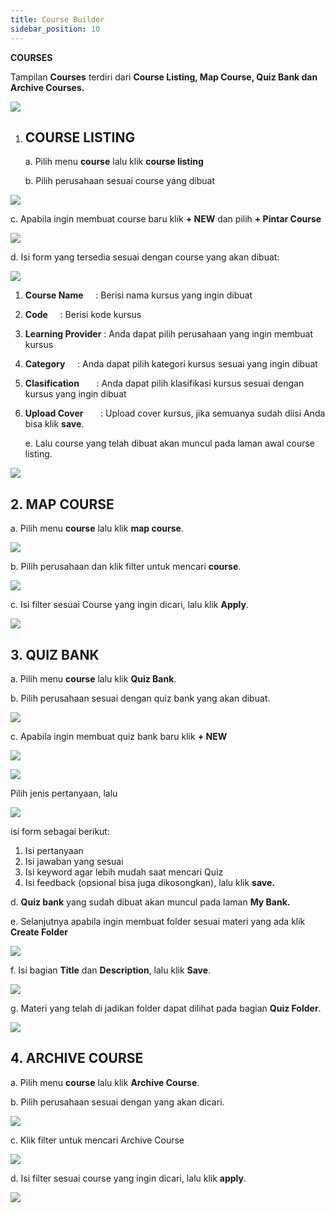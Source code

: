 ```yaml
---
title: Course Builder
sidebar_position: 10
---
```

**COURSES**

Tampilan **Courses** terdiri dari **Course Listing, Map Course, Quiz Bank dan Archive Courses.**

![](/img/enterprise-admin-course-1.png)

1. ## **COURSE LISTING**

   a. Pilih menu **course** lalu klik **course listing**

   b. Pilih perusahaan sesuai course yang dibuat

![](/img/enterprise-admin-course-2.png)

   c. Apabila ingin membuat course baru klik **+ NEW** dan pilih **+ Pintar Course**

![](/img/enterprise-admin-course-3.png)

   d. Isi form yang tersedia sesuai dengan course yang akan dibuat:

![](/img/enterprise-admin-course-4.png)

1. **Course Name**	        : Berisi nama kursus yang ingin dibuat
2. **Code**		        : Berisi kode kursus
3. **Learning Provider** : Anda dapat pilih perusahaan yang ingin membuat kursus
4. **Category**	       : Anda dapat pilih kategori kursus sesuai yang ingin dibuat
5. **Clasification**	       : Anda dapat pilih klasifikasi kursus sesuai dengan kursus yang ingin dibuat
6. **Upload Cover**	       : Upload cover kursus, jika semuanya sudah diisi Anda bisa klik **save**.

   e. Lalu course yang telah dibuat akan muncul pada laman awal course listing.

![](/img/enterprise-admin-course-5.png)

## **2. MAP COURSE**

   a. Pilih menu **course** lalu klik **map course**.

![](/img/enterprise-admin-course-6.png)

   b. Pilih perusahaan dan klik filter untuk mencari **course**.

![](/img/enterprise-admin-course-6.1.png)

   c. Isi filter sesuai Course yang ingin dicari, lalu klik **Apply**.

![](/img/enterprise-admin-course-7.png)

## **3. QUIZ BANK**

   a. Pilih menu **course** lalu klik **Quiz Bank**.

   b. Pilih perusahaan sesuai dengan quiz bank yang akan dibuat.

![](/img/enterprise-admin-course-8.png)

   c. Apabila ingin membuat quiz bank baru klik **+ NEW**

![](/img/enterprise-admin-course-9.png)

![](/img/enterprise-admin-course-10.png)

Pilih jenis pertanyaan, lalu

![](/img/enterprise-admin-course-11.png)

isi form sebagai berikut:

1. Isi pertanyaan
2. Isi jawaban yang sesuai
3. Isi keyword agar lebih mudah saat mencari Quiz
4. Isi feedback (opsional bisa juga dikosongkan), lalu klik **save.**

d. **Quiz bank** yang sudah dibuat akan muncul pada laman **My Bank.**

   e. Selanjutnya apabila ingin membuat folder sesuai materi yang ada klik **Create Folder**

![](/img/enterprise-admin-course-18.png)

   f. Isi bagian **Title** dan **Description**, lalu klik **Save**.

![](/img/enterprise-admin-course-13.png)

   g. Materi yang telah di jadikan folder dapat dilihat pada bagian **Quiz Folder**.

![](/img/enterprise-admin-course-14.png)

## **4. ARCHIVE COURSE**

   a. Pilih menu **course** lalu klik **Archive Course**.

   b. Pilih perusahaan sesuai dengan yang akan dicari.

![](/img/enterprise-admin-course-15.png)

   c. Klik filter untuk mencari Archive Course

![](/img/enterprise-admin-course-16.png)

   d. Isi filter sesuai course yang ingin dicari, lalu klik **apply**.

![](/img/enterprise-admin-course-17.png)

